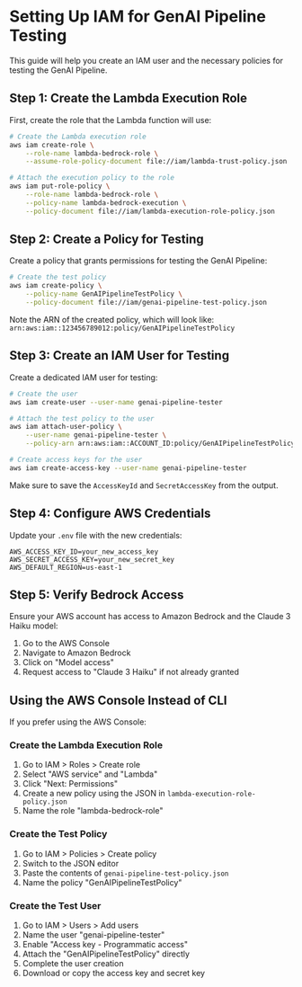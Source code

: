 # Setting Up IAM for GenAI Pipeline Testing

This guide will help you create an IAM user and the necessary policies for testing the GenAI Pipeline.

## Step 1: Create the Lambda Execution Role

First, create the role that the Lambda function will use:

```bash
# Create the Lambda execution role
aws iam create-role \
    --role-name lambda-bedrock-role \
    --assume-role-policy-document file://iam/lambda-trust-policy.json

# Attach the execution policy to the role
aws iam put-role-policy \
    --role-name lambda-bedrock-role \
    --policy-name lambda-bedrock-execution \
    --policy-document file://iam/lambda-execution-role-policy.json
```

## Step 2: Create a Policy for Testing

Create a policy that grants permissions for testing the GenAI Pipeline:

```bash
# Create the test policy
aws iam create-policy \
    --policy-name GenAIPipelineTestPolicy \
    --policy-document file://iam/genai-pipeline-test-policy.json
```

Note the ARN of the created policy, which will look like:
`arn:aws:iam::123456789012:policy/GenAIPipelineTestPolicy`

## Step 3: Create an IAM User for Testing

Create a dedicated IAM user for testing:

```bash
# Create the user
aws iam create-user --user-name genai-pipeline-tester

# Attach the test policy to the user
aws iam attach-user-policy \
    --user-name genai-pipeline-tester \
    --policy-arn arn:aws:iam::ACCOUNT_ID:policy/GenAIPipelineTestPolicy

# Create access keys for the user
aws iam create-access-key --user-name genai-pipeline-tester
```

Make sure to save the `AccessKeyId` and `SecretAccessKey` from the output.

## Step 4: Configure AWS Credentials

Update your `.env` file with the new credentials:

```
AWS_ACCESS_KEY_ID=your_new_access_key
AWS_SECRET_ACCESS_KEY=your_new_secret_key
AWS_DEFAULT_REGION=us-east-1
```

## Step 5: Verify Bedrock Access

Ensure your AWS account has access to Amazon Bedrock and the Claude 3 Haiku model:

1. Go to the AWS Console
2. Navigate to Amazon Bedrock
3. Click on "Model access"
4. Request access to "Claude 3 Haiku" if not already granted

## Using the AWS Console Instead of CLI

If you prefer using the AWS Console:

### Create the Lambda Execution Role

1. Go to IAM > Roles > Create role
2. Select "AWS service" and "Lambda"
3. Click "Next: Permissions"
4. Create a new policy using the JSON in `lambda-execution-role-policy.json`
5. Name the role "lambda-bedrock-role"

### Create the Test Policy

1. Go to IAM > Policies > Create policy
2. Switch to the JSON editor
3. Paste the contents of `genai-pipeline-test-policy.json`
4. Name the policy "GenAIPipelineTestPolicy"

### Create the Test User

1. Go to IAM > Users > Add users
2. Name the user "genai-pipeline-tester"
3. Enable "Access key - Programmatic access"
4. Attach the "GenAIPipelineTestPolicy" directly
5. Complete the user creation
6. Download or copy the access key and secret key